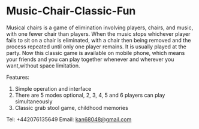# Music-Chair-Classic-Fun
Musical chairs is a game of elimination involving players, chairs, and music, with one fewer chair than players. When the music stops whichever player fails to sit on a chair is eliminated, with a chair then being removed and the process repeated until only one player remains. It is usually played at the party. Now this classic game is available on mobile phone, which means your friends and you can play together whenever and wherever you want,without space limitation. 

Features:
1. Simple operation and interface
2. There are 5 modes optional, 2, 3, 4, 5 and 6 players can play simultaneously 
3. Classic grab stool game, childhood memories

Tel: +442076135649
Email:  kan68048@gmail.com
